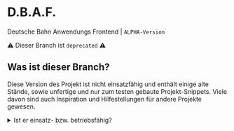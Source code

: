 # D.B.A.F.
Deutsche Bahn Anwendungs Frontend | `ALPHA-Version`

:warning: Dieser Branch ist `deprecated` :warning:

## Was ist dieser Branch?

Diese Version des Projekt ist nicht einsatzfähig und enthält einige alte Stände, sowie unfertige und nur zum testen gebaute Projekt-Snippets. Viele davon sind auch Inspiration und Hilfestellungen für andere Projekte gewesen.

<details>

<summary>Ist er einsatz- bzw. betriebsfähig?</summary>

> Nein.
> Für weitere Infos folgen sie [diesem Link](https://www.youtube.com/watch?v=o-YBDTqX_ZU).

</details>
